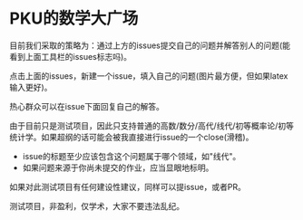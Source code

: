 # PKU的数学大广场

目前我们采取的策略为：通过上方的issues提交自己的问题并解答别人的问题(能看到上面工具栏的issues标志吗)。

点击上面的issues，新建一个issue，填入自己的问题(图片最方便，但如果latex输入更好)。

热心群众可以在issue下面回复自己的解答。

由于目前只是测试项目，因此只支持普通的高数/数分/高代/线代/初等概率论/初等统计学。如果超纲的话可能会被我直接进行issue的一个close(滑稽)。

- issue的标题至少应该包含这个问题属于哪个领域，如"线代"。
- 如果问题来源于你尚未提交的作业，应当显眼地标明。

如果对此测试项目有任何建设性建议，同样可以提issue，或者PR。

测试项目，非盈利，仅学术，大家不要违法乱纪。
